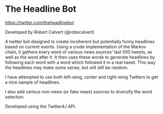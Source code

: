 # The Headline Bot

https://twitter.com/theheadlinebot

Developed by Robert Calvert (@robxcalvert)


A twitter bot designed to create incoherent but potentially funny headlines based on current events.
Using a crude implementation of the Markov chain, it gathers every word of various news sources' last 500 tweets,
as well as the word after it. It then uses these words to generate headlines by following each word with a
word which followed it in a real tweet. This way the headlines may make *some* sense, but will still be random.

I have attempted to use both left-wing, center and right-wing Twitters to get a nice sample of headlines.

I also add various non-news (or fake news) sources to diversify the word selection.

Developed using the Twitter4J API.
